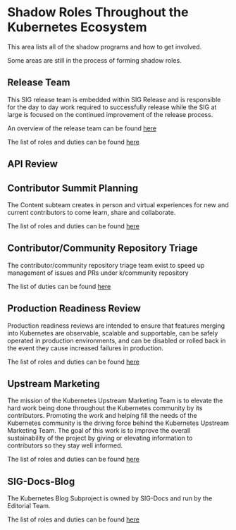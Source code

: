 # Shadow Roles Throughout the Kubernetes Ecosystem
This area lists all of the shadow programs and how to get involved.

Some areas are still in the process of forming shadow roles. 

## Release Team
This SIG release team is embedded within SIG Release and is responsible for the day to day work required to successfully release while the SIG at large is focused on the continued improvement of the release process.

An overview of the release team can be found [here](https://git.k8s.io/sig-release/release-team)

The list of roles and duties can be found [here](https://git.k8s.io/sig-release/release-team/role-handbooks)

## API Review

## Contributor Summit Planning
The Content subteam creates in person and virtual experiences for new and current contributors to come learn, share and collaborate. 

The list of roles and duties can be found [here](https://github.com/kubernetes/community/tree/master/events/events-team/content)

## Contributor/Community Repository Triage
The contributor/community repository triage team exist to speed up management of issues and PRs under k/community repository

The list of duties can be found [here](https://github.com/kubernetes/community/blob/master/sig-contributor-experience/triage-team/triage.md)

## Production Readiness Review

Production readiness reviews are intended to ensure that features merging into Kubernetes are observable, scalable and supportable, can be safely operated in production environments, and can be disabled or rolled back in the event they cause increased failures in production.

The list of roles and duties can be found [here](https://github.com/kubernetes/community/blob/master/sig-architecture/production-readiness.md)

## Upstream Marketing
The mission of the Kubernetes Upstream Marketing Team is to elevate the hard work being done throughout the Kubernetes 
community by its contributors. Promoting the work and helping fill the needs of the Kubernetes community is the driving 
force behind the Kubernetes Upstream Marketing Team. The goal of this work is to improve the overall sustainability of 
the project by giving or elevating information to contributors so they stay well informed.

The list of roles and duties can be found [here](https://github.com/kubernetes/community/blob/master/communication/contributor-comms/CHARTER.md)

## SIG-Docs-Blog  
The Kubernetes Blog Subproject is owned by SIG-Docs and run by the Editorial Team.

The list of roles and duties can be found [here](https://github.com/kubernetes/community/tree/master/sig-docs/blog-subproject/role-handbooks)
